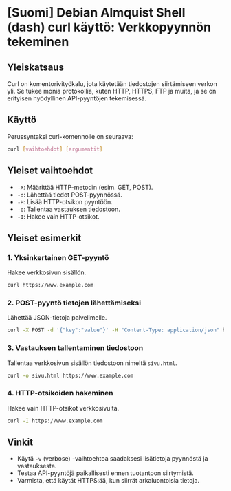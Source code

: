# [Suomi] Debian Almquist Shell (dash) curl käyttö: Verkkopyynnön tekeminen

## Yleiskatsaus
Curl on komentorivityökalu, jota käytetään tiedostojen siirtämiseen verkon yli. Se tukee monia protokollia, kuten HTTP, HTTPS, FTP ja muita, ja se on erityisen hyödyllinen API-pyyntöjen tekemisessä.

## Käyttö
Perussyntaksi curl-komennolle on seuraava:

```bash
curl [vaihtoehdot] [argumentit]
```

## Yleiset vaihtoehdot
- `-X`: Määrittää HTTP-metodin (esim. GET, POST).
- `-d`: Lähettää tiedot POST-pyynnössä.
- `-H`: Lisää HTTP-otsikon pyyntöön.
- `-o`: Tallentaa vastauksen tiedostoon.
- `-I`: Hakee vain HTTP-otsikot.

## Yleiset esimerkit
### 1. Yksinkertainen GET-pyyntö
Hakee verkkosivun sisällön.

```bash
curl https://www.example.com
```

### 2. POST-pyyntö tietojen lähettämiseksi
Lähettää JSON-tietoja palvelimelle.

```bash
curl -X POST -d '{"key":"value"}' -H "Content-Type: application/json" https://www.example.com/api
```

### 3. Vastauksen tallentaminen tiedostoon
Tallentaa verkkosivun sisällön tiedostoon nimeltä `sivu.html`.

```bash
curl -o sivu.html https://www.example.com
```

### 4. HTTP-otsikoiden hakeminen
Hakee vain HTTP-otsikot verkkosivulta.

```bash
curl -I https://www.example.com
```

## Vinkit
- Käytä `-v` (verbose) -vaihtoehtoa saadaksesi lisätietoja pyynnöstä ja vastauksesta.
- Testaa API-pyyntöjä paikallisesti ennen tuotantoon siirtymistä.
- Varmista, että käytät HTTPS:ää, kun siirrät arkaluontoisia tietoja.
